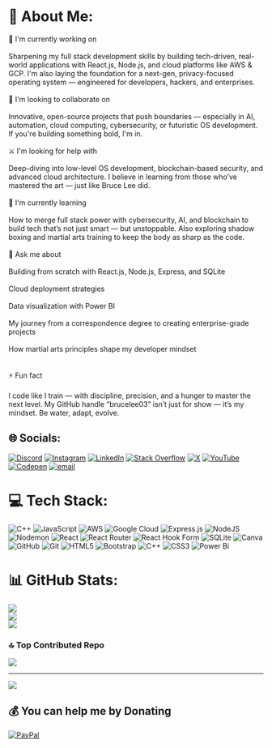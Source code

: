 # 💫 About Me:
👊 I'm currently working on<br><br>Sharpening my full stack development skills by building tech-driven, real-world applications with React.js, Node.js, and cloud platforms like AWS & GCP. I'm also laying the foundation for a next-gen, privacy-focused operating system — engineered for developers, hackers, and enterprises.<br><br>🤝 I'm looking to collaborate on<br><br>Innovative, open-source projects that push boundaries — especially in AI, automation, cloud computing, cybersecurity, or futuristic OS development. If you're building something bold, I'm in.<br><br>⚔️ I'm looking for help with<br><br>Deep-diving into low-level OS development, blockchain-based security, and advanced cloud architecture. I believe in learning from those who’ve mastered the art — just like Bruce Lee did.<br><br>🧠 I'm currently learning<br><br>How to merge full stack power with cybersecurity, AI, and blockchain to build tech that’s not just smart — but unstoppable. Also exploring shadow boxing and martial arts training to keep the body as sharp as the code.<br><br>🧩 Ask me about<br><br>Building from scratch with React.js, Node.js, Express, and SQLite<br><br>Cloud deployment strategies<br><br>Data visualization with Power BI<br><br>My journey from a correspondence degree to creating enterprise-grade projects<br><br>How martial arts principles shape my developer mindset<br><br><br>⚡ Fun fact<br><br>I code like I train — with discipline, precision, and a hunger to master the next level. My GitHub handle “brucelee03” isn’t just for show — it’s my mindset. Be water, adapt, evolve.


## 🌐 Socials:
[![Discord](https://img.shields.io/badge/Discord-%237289DA.svg?logo=discord&logoColor=white)](https://discord.gg/zGC7sHTd) [![Instagram](https://img.shields.io/badge/Instagram-%23E4405F.svg?logo=Instagram&logoColor=white)](https://instagram.com/rohit_ishu03) [![LinkedIn](https://img.shields.io/badge/LinkedIn-%230077B5.svg?logo=linkedin&logoColor=white)](https://linkedin.com/in/rohit25603) [![Stack Overflow](https://img.shields.io/badge/-Stackoverflow-FE7A16?logo=stack-overflow&logoColor=white)](https://stackoverflow.com/users/30244368) [![X](https://img.shields.io/badge/X-black.svg?logo=X&logoColor=white)](https://x.com/rohit25603) [![YouTube](https://img.shields.io/badge/YouTube-%23FF0000.svg?logo=YouTube&logoColor=white)](https://youtube.com/@CyberGeek03) [![Codepen](https://img.shields.io/badge/Codepen-000000?logo=codepen&logoColor=white)](https://codepen.io/Brucelee03) [![email](https://img.shields.io/badge/Email-D14836?logo=gmail&logoColor=white)](mailto:rohit.prajapati25603@gmail.com) 

# 💻 Tech Stack:
![C++](https://img.shields.io/badge/c++-%2300599C.svg?style=for-the-badge&logo=c%2B%2B&logoColor=white) ![JavaScript](https://img.shields.io/badge/javascript-%23323330.svg?style=for-the-badge&logo=javascript&logoColor=%23F7DF1E) ![AWS](https://img.shields.io/badge/AWS-%23FF9900.svg?style=for-the-badge&logo=amazon-aws&logoColor=white) ![Google Cloud](https://img.shields.io/badge/GoogleCloud-%234285F4.svg?style=for-the-badge&logo=google-cloud&logoColor=white) ![Express.js](https://img.shields.io/badge/express.js-%23404d59.svg?style=for-the-badge&logo=express&logoColor=%2361DAFB) ![NodeJS](https://img.shields.io/badge/node.js-6DA55F?style=for-the-badge&logo=node.js&logoColor=white) ![Nodemon](https://img.shields.io/badge/NODEMON-%23323330.svg?style=for-the-badge&logo=nodemon&logoColor=%BBDEAD) ![React](https://img.shields.io/badge/react-%2320232a.svg?style=for-the-badge&logo=react&logoColor=%2361DAFB) ![React Router](https://img.shields.io/badge/React_Router-CA4245?style=for-the-badge&logo=react-router&logoColor=white) ![React Hook Form](https://img.shields.io/badge/React%20Hook%20Form-%23EC5990.svg?style=for-the-badge&logo=reacthookform&logoColor=white) ![SQLite](https://img.shields.io/badge/sqlite-%2307405e.svg?style=for-the-badge&logo=sqlite&logoColor=white) ![Canva](https://img.shields.io/badge/Canva-%2300C4CC.svg?style=for-the-badge&logo=Canva&logoColor=white) ![GitHub](https://img.shields.io/badge/github-%23121011.svg?style=for-the-badge&logo=github&logoColor=white) ![Git](https://img.shields.io/badge/git-%23F05033.svg?style=for-the-badge&logo=git&logoColor=white) ![HTML5](https://img.shields.io/badge/html5-%23E34F26.svg?style=for-the-badge&logo=html5&logoColor=white) ![Bootstrap](https://img.shields.io/badge/bootstrap-%238511FA.svg?style=for-the-badge&logo=bootstrap&logoColor=white) ![C++](https://img.shields.io/badge/c++-%2300599C.svg?style=for-the-badge&logo=c%2B%2B&logoColor=white) ![CSS3](https://img.shields.io/badge/css3-%231572B6.svg?style=for-the-badge&logo=css3&logoColor=white) ![Power Bi](https://img.shields.io/badge/power_bi-F2C811?style=for-the-badge&logo=powerbi&logoColor=black)
# 📊 GitHub Stats:
![](https://github-readme-stats.vercel.app/api?username=Brucelee03&theme=dark&hide_border=false&include_all_commits=false&count_private=false)<br/>
![](https://nirzak-streak-stats.vercel.app/?user=Brucelee03&theme=dark&hide_border=false)<br/>
![](https://github-readme-stats.vercel.app/api/top-langs/?username=Brucelee03&theme=dark&hide_border=false&include_all_commits=false&count_private=false&layout=compact)

### 🔝 Top Contributed Repo
![](https://github-contributor-stats.vercel.app/api?username=Brucelee03&limit=5&theme=dark&combine_all_yearly_contributions=true)

---
[![](https://visitcount.itsvg.in/api?id=Brucelee03&icon=2&color=1)](https://visitcount.itsvg.in)

  ## 💰 You can help me by Donating
  [![PayPal](https://img.shields.io/badge/PayPal-00457C?style=for-the-badge&logo=paypal&logoColor=white)](https://paypal.me/Rohit7982) 

